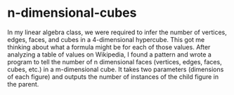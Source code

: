 # n-dimensional-cubes
In my linear algebra class, we were required to infer the number of vertices, edges, faces, and
cubes in a 4-dimensional hypercube. This got me thinking about what a formula might be for each of
those values. After analyzing a table of values on Wikipedia, I found a pattern and wrote a program
to tell the number of n dimensional faces (vertices, edges, faces, cubes, etc.) in a m-dimensional
cube. It takes two parameters (dimensions of each figure) and outputs the number of instances of
the child figure in the parent.
